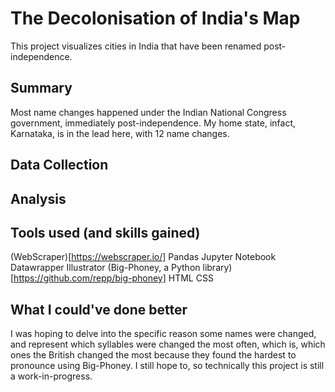 # The Decolonisation of India's Map
This project visualizes cities in India that have been renamed post-independence. 

## Summary 
Most name changes happened under the Indian National Congress government, immediately post-independence. My home state, infact, Karnataka, is in the lead here, with 12 name changes. 

## Data Collection

## Analysis

## Tools used (and skills gained)
(WebScraper)[https://webscraper.io/]
Pandas
Jupyter Notebook
Datawrapper
Illustrator
(Big-Phoney, a Python library)[https://github.com/repp/big-phoney]
HTML
CSS 

## What I could've done better
I was hoping to delve into the specific reason some names were changed, and represent which syllables were changed the most often, which is, which ones the British changed the most because they found the hardest to pronounce using Big-Phoney. I still hope to, so technically this project is still a work-in-progress. 

